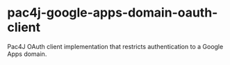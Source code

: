 # pac4j-google-apps-domain-oauth-client
Pac4J OAuth client implementation that restricts authentication to a Google Apps domain.
